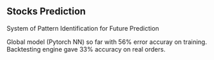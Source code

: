 ## Stocks Prediction
System of Pattern Identification for Future Prediction

Global model (Pytorch NN) so far with 56% error accuray on training. 
Backtesting engine gave 33% accuracy on real orders.



